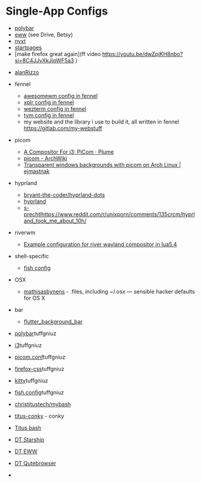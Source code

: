 # Single-App Configs

- [polybar](https://pastebin.com/dtF6nFBZ)
- [eww](https://www.reddit.com/r/unixporn/comments/19cv7wu/oc_custom_nodejs_website_that_displays_the/?share_id=wPog8ryMtWtsYjVXWwDTS&utm_content=1&utm_medium=android_app&utm_name=androidcss&utm_source=share&utm_term=10) (see Drive, Betsy)
- [nyxt](https://github.com/aartaka/nyxt-config)
- [startpages](https://www.reddit.com/r/startpages/ )
- [make firefox great again](ff video https://youtu.be/dwZpjKH8nbo?si=8C4JJvXkJjpWF5a3 )
* [alanRizzo](https://github.com/alanRizzo/dot-files)
- fennel
  - [awesomewm config in fennel](https://gitlab.com/Erik.Lundstedt/dotconfigfiles/-/tree/master/.config/awesome)
  - [xplr config in fennel](https://gitlab.com/Erik.Lundstedt/dotconfigfiles/-/tree/master/.config/xplr)
  - [wezterm config in fennel](https://gitlab.com/fennel-scripts/weztermconfig)
  - [tym config in fennel](https://gitlab.com/Erik.Lundstedt/dotconfigfiles/-/tree/master/.config/tym)
  - my website and the library i use to build it, all written in fennel https://gitlab.com/my-webstuff
- picom
  - [A Compositor For i3: PiCom ⋅ Plume](https://fediverse.blog/~/Cmm/a-compositor-for-i3-pi-com/)
  - [picom - ArchWiki](https://wiki.archlinux.org/title/picom)
  - [Transparent windows backgrounds with picom on Arch Linux | ejmastnak](https://www.ejmastnak.com/tutorials/arch/picom/)
- hyprland
  - [bryant-the-coder/hyprland-dots](https://github.com/bryant-the-coder/hyprland-dots)
  - [hyprland](https://www.reddit.com/r/unixporn/comments/13gz5kq/hyprland_my_summer_rice/)
  - [s-prechtl](https://github.com/s-prechtl/dotfiles)https://www.reddit.com/r/unixporn/comments/135crcm/hyprland_took_me_about_10h/   
- riverwm
  - [Example configuration for river wayland compositor in lua5.4](https://gist.github.com/FollieHiyuki/f598db7c548f3397e2a68e4340ac9fdc)
- shell-specific
  - [fish config](https://codeberg.org/anhsirk0/shell-config)
- OSX
  - [mathisasbynens](https://github.com/mathiasbynens/dotfiles) - .files, including ~/.osx — sensible hacker defaults for OS X
- bar
  - [flutter_background_bar](https://github.com/flafydev/flutter_background_bar)


- [polybar](https://github.com/tuffgniuz/polybar)tuffgniuz
- [i3](https://github.com/tuffgniuz/i3)tuffgniuz
- [picom.conf](https://github.com/tuffgniuz/picom.conf)tuffgniuz
- [firefox-css](https://github.com/tuffgniuz/firefox-css)tuffgniuz
- [kitty](https://github.com/tuffgniuz/kitty)tuffgniuz
- [fish.config](https://github.com/tuffgniuz/fish.config)tuffgniuz
- [christitustech/mybash](https://github.com/ChrisTitusTech/mybash)
- [titus-conky](https://github.com/ChrisTitusTech/titus-conky) - conky
- [Titus bash](https://github.com/ChrisTitusTech/mybash)
- [DT Starship](https://gitlab.com/dwt1/dotfiles/-/blob/e0277a1031f1493deca9ac8acfebe187d6dc1bf3/.config/starship.toml)
- [DT EWW](https://gitlab.com/dwt1/dotfiles/-/tree/e0277a1031f1493deca9ac8acfebe187d6dc1bf3/.config/eww/bar)
- [DT Qutebrowser](https://gitlab.com/dwt1/dotfiles/-/tree/e0277a1031f1493deca9ac8acfebe187d6dc1bf3/.config/qutebrowser)
-
